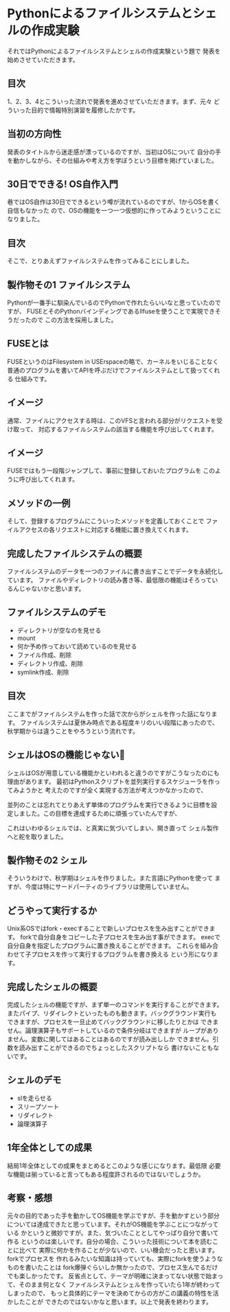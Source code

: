 # Pythonによるファイルシステムとシェルの作成実験

それではPythonによるファイルシステムとシェルの作成実験という題で
発表を始めさせていただきます。

## 目次

1、2、3、4とこういった流れで発表を進めさせていただきます。まず、元々
どういった目的で情報特別演習を履修したかです。

## 当初の方向性

発表のタイトルから迷走感が漂っているのですが、当初はOSについて
自分の手を動かしながら、その仕組みや考え方を学ぼうという目標を掲げていました。

## 30日でできる! OS自作入門

巷ではOS自作は30日でできるという噂が流れているのですが、1からOSを書く自信もなかった
ので、OSの機能を一つ一つ仮想的に作ってみようということになりました。

## 目次

そこで、とりあえずファイルシステムを作ってみることにしました。

## 製作物その1 ファイルシステム

Pythonが一番手に馴染んでいるのでPythonで作れたらいいなと思っていたのですが、
FUSEとそのPythonバインディングであるllfuseを使うことで実現できそうだったので
この方法を採用しました。

## FUSEとは

FUSEというのはFilesystem in USErspaceの略で、カーネルをいじることなく
普通のプログラムを書いてAPIを呼ぶだけでファイルシステムとして扱ってくれる
仕組みです。

## イメージ

通常、ファイルにアクセスする時は、このVFSと言われる部分がリクエストを受け取って、
対応するファイルシステムの該当する機能を呼び出してくれます。

## イメージ

FUSEではもう一段階ジャンプして、事前に登録しておいたプログラムを
このように呼び出してくれます。

## メソッドの一例

そして、登録するプログラムにこういったメソッドを定義しておくことで
ファイルアクセスの各リクエストに対応する機能に置き換えてくれます。

## 完成したファイルシステムの概要

ファイルシステムのデータを一つのファイルに書き出すことでデータを永続化しています。
ファイルやディレクトリの読み書き等、最低限の機能はそろっているんじゃないかと思います。

## ファイルシステムのデモ

* ディレクトリが空なのを見せる
* mount
* 何か予め作っておいて読めているのを見せる
* ファイル作成、削除
* ディレクトリ作成、削除
* symlink作成、削除

## 目次

ここまでがファイルシステムを作った話で次からがシェルを作った話になります。
ファイルシステムは夏休み時点である程度キリのいい段階にあったので、
秋学期からは違うことをやろうという流れです。

## シェルはOSの機能じゃない💢

シェルはOSが用意している機能かといわれると違うのですがこうなったのにも
理由があります。
最初はPythonスクリプトを並列実行するスケジューラを作ってみようかと
考えたのですが全く実現する方法が考えつかなかったので、

並列のことは忘れてとりあえず単体のプログラムを実行できるように目標を設
定しました。この目標を達成するために頑張っていたんですが、

これはいわゆるシェルでは、と真実に気づいてしまい、開き直って
シェル製作へと舵を取りました。

## 製作物その2 シェル

そういうわけで、秋学期はシェルを作りました。また言語にPythonを使って
ますが、今度は特にサードパーティのライブラリは使用していません。

## どうやって実行するか

Unix系OSではfork・execすることで新しいプロセスを生み出すことができます。
forkで自分自身をコピーした子プロセスを生み出す事ができます。
execで自分自身を指定したプログラムに置き換えることができます。
これらを組み合わせて子プロセスを作って実行するプログラムを書き換える
という形になります。

## 完成したシェルの概要

完成したシェルの機能ですが、まず単一のコマンドを実行することができます。
またパイプ、リダイレクトといったものも動きます。バックグラウンド実行も
できますが、プロセスを一旦止めてバックグラウンドに移したりとかは
できません。論理演算子もサポートしているので条件分岐はできますが
ループがありません。変数に関してはあることはあるのですが読み出ししか
できません。引数を読み出すことができるのでちょっとしたスクリプトなら
書けないこともないです。

## シェルのデモ

* slを走らせる
* スリープソート
* リダイレクト
* 論理演算子

## 1年全体としての成果

結局1年全体としての成果をまとめるとこのような感じになります。最低限
必要な機能は揃っていると言ってもある程度許されるのではないでしょうか。

## 考察・感想

元々の目的であった手を動かしてOS機能を学ぶですが、手を動かすという部分
については達成できたと思っています。それがOS機能を学ぶことにつながっている
かというと微妙ですが。また、気づいたこととしてやっぱり自分で書いて作る
というのは楽しいです。自分の場合、こういった技術について本を読むことに比べて
実際に何かを作ることが少ないので、いい機会だったと思います。forkでプロセスを
作れるみたいな知識は持っていても、実際にforkを使うようなものを書いたことは
fork爆弾ぐらいしか無かったので、プロセス生んでるだけでも楽しかったです。
反省点として、テーマが明確に決まってない状態で始まって、そのまま何となく
ファイルシステムとシェルを作っていたら1年が終わってしまったので、
もっと具体的にテーマを決めてからの方がこの講義の特性を活かしたことが
できたのではないかなと思います。以上で発表を終わります。
